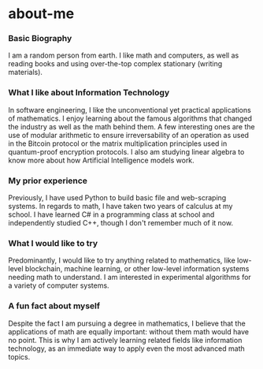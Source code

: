 # about-me


### Basic Biography

I am a random person from earth. I like math and computers, as well as reading books and using over-the-top complex stationary (writing materials).

### What I like about Information Technology

In software engineering, I like the unconventional yet practical applications of mathematics.  I enjoy learning about the famous algorithms that changed the industry as well as the math behind them. A few interesting ones are the use of modular arithmetic to ensure irreversability of an operation as used in the Bitcoin protocol or the matrix multiplication principles used in quantum-proof encryption protocols.  I also am studying linear algebra to know more about how Artificial Intelligence models work.

### My prior experience 

Previously, I have used Python to build basic file and web-scraping systems.  In regards to math, I have taken two years of calculus at my school.  I have learned C# in a programming class at school and independently studied C++, though I don't remember much of it now.

### What I would like to try

Predominantly, I would like to try anything related to mathematics, like low-level blockchain, machine learning, or other low-level information systems needing math to understand. I am interested in experimental algorithms for a variety of computer systems.

### A fun fact about myself

Despite the fact I am pursuing a degree in mathematics, I believe that the applications of math are equally important: without them math would have no point. This is why I am actively learning related fields like information technology, as an immediate way to apply even the most advanced math topics.
